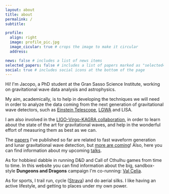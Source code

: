 ```yaml
---
layout: about
title: about
permalink: /
subtitle:

profile:
  align: right
  image: profile_pic.jpg
  image_cicular: true # crops the image to make it circular
  address:

news: false # includes a list of news items
selected_papers: false # includes a list of papers marked as "selected={true}"
social: true # includes social icons at the bottom of the page
---
```


Hi! I'm Jacopo, a PhD student at the Gran Sasso Science Institute, working on gravitational wave data analysis and astrophysics.

My aim, academically, is to help in developing the techniques we will need in order to analyze the data coming from
the next generation of gravitational wave detectors, such as [Einstein Telescope](/projects/ET), [LGWA](/projects/LGWA) and LISA.

I am also involved in the [LIGO-Virgo-KAGRA collaboration](/projects/Virgo), in order to learn about the state of the art for gravitational waves, and help in the wonderful effort of measuring them as best as we can.

The [papers](/publications) I've published so far are related to fast waveform generation and lunar gravitational wave detection, but [more are coming](/projects)!
Also, here you can find information about my upcoming [talks](/talks).

As for hobbiesI dabble in running D&D and Call of Cthulhu games from time to time.
In this website you can find information about the big, sandbox-style **Dungeons and Dragons** campaign I'm co-running: [Val Celia](/val_celia).

As for sports, I trail run, cycle ([Strava](https://www.strava.com/athletes/11251227)) and do aerial silks. I like having an active lifestyle, and getting to places under my own power.

<!-- I like making **videos**: some of them are related to physics, like [this visualization of Effective One Body eccentric/hyperbolic orbits](https://www.youtube.com/watch?v=xRF-Gc0voik) or [this visual explanation of the different ways to parametrize an eccentric orbit](https://www.youtube.com/watch?v=Mr9t7SLo0I0).

Some of them are about my beloved mountains, both [here in Abruzzo](https://www.youtube.com/watch?v=ncHrPkNhl6Y) as well as [back in Northern Italy](https://www.youtube.com/watch?v=PfVHq-Rr2GY).
Some shots were also featured in [this GSSI advertisement](https://www.youtube.com/watch?v=XhupJeXXv8Y)! -->

<!-- Put your address / P.O. box / other info right below your picture. You can also disable any these elements by editing `profile` property of the YAML header of your `_pages/about.md`. Edit `_bibliography/papers.bib` and Jekyll will render your [publications page](/al-folio/publications/) automatically. -->

<!-- Link to your social media connections, too. This theme is set up to use [Font Awesome icons](http://fortawesome.github.io/Font-Awesome/) and [Academicons](https://jpswalsh.github.io/academicons/), like the ones below. Add your Facebook, Twitter, LinkedIn, Google Scholar, or just disable all of them. -->
